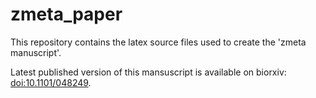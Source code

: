 # zmeta_paper

This repository contains the latex source files used to create the 'zmeta manuscript'.

Latest published version of this mansuscript is available on biorxiv: [doi:10.1101/048249](https://doi.org/10.1101/048249).
